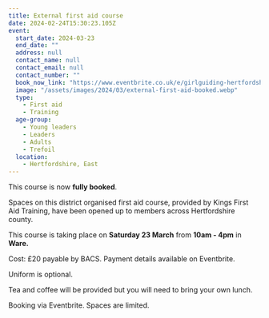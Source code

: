 ```yaml
---
title: External first aid course
date: 2024-02-24T15:30:23.105Z
event:
  start_date: 2024-03-23
  end_date: ""
  address: null
  contact_name: null
  contact_email: null
  contact_number: ""
  book_now_link: "https://www.eventbrite.co.uk/e/girlguiding-hertfordshire-first-aid-course-tickets-834606258787"
  image: "/assets/images/2024/03/external-first-aid-booked.webp"
  type:
    - First aid
    - Training
  age-group:
    - Young leaders
    - Leaders
    - Adults
    - Trefoil
  location:
    - Hertfordshire, East
---
```

This course is now **fully booked**.

Spaces on this district organised first aid course, provided by Kings First Aid Training, have been opened up to members across Hertfordshire county.  

This course is taking place on **Saturday 23 March** from **10am - 4pm** in **Ware.**

Cost: £20 payable by BACS. Payment details available on Eventbrite.

Uniform is optional.

Tea and coffee will be provided but you will need to bring your own lunch.

Booking via Eventbrite. Spaces are limited.

